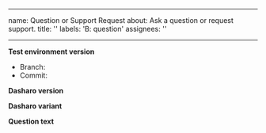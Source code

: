 <!--
SPDX-FileCopyrightText: 2024 3mdeb <contact@3mdeb.com>

SPDX-License-Identifier: Apache-2.0
-->

<!-- markdownlint-disable MD041 -->

---
name: Question or Support Request
about: Ask a question or request support.
title: ''
labels: 'B: question'
assignees: ''

---
**Test environment version**
* Branch: <!--(The branch of the RTE you're using)-->
* Commit: <!--(The commit hash of the RTE you're using)-->

**Dasharo version**
<!--(The version of Dasharo you're using (e.g., `v0.2.0`))-->

**Dasharo variant**
<!--(The variant of Dasharo you're using (e.g., `Workstation`))-->

**Question text**
<!--(Question text)-->
